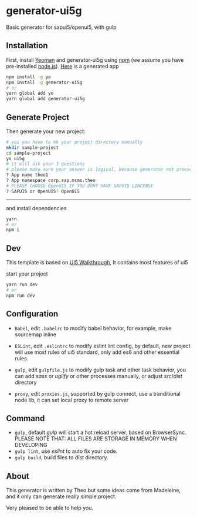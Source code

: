 # generator-ui5g 

Basic generator for sapui5/openui5, with gulp

## Installation

First, install [Yeoman](http://yeoman.io) and generator-ui5g using [npm](https://www.npmjs.com/) (we assume you have pre-installed [node.js](https://nodejs.org/)). [Here](https://github.com/Soontao/ui5g-generate-proj) is a generated app

```bash
npm install -g yo
npm install -g generator-ui5g
# or
yarn global add yo
yarn global add generator-ui5g
```

## Generate Project

Then generate your new project:

```bash
# yes you have to mk your project directory manually
mkdir sample-project
cd sample-project
yo ui5g
# it will ask your 3 questions
# please make sure your answer is logical, because generator not process empty or wrong input error
? App name theo1
? App namespace corp.sap.msms.theo
# PLEASE CHOOSE OpenUI5 IF YOU DONT HAVE SAPUI5 LINCENSE
? SAPUI5 or OpenUI5? OpenUI5
```

****

and install dependencies

```bash
yarn
# or
npm i
```

## Dev

This template is based on [UI5 Walkthrough](https://sapui5.hana.ondemand.com/test-resources/sap/m/demokit/tutorial/walkthrough/37/webapp/test/mockServer.html?sap-ui-theme=sap_belize), It contains most features of ui5

start your project

```bash
yarn run dev
# or
npm run dev
```

## Configuration

* ```Babel```, edit ```.babelrc``` to modify babel behavior, for example, make sourcemap inline

* ```ESLint```, edit ```.eslintrc``` to modify eslint lint config, by default, new project will use most rules of ui5 standard, only add es6 and other essential rules.

* ```gulp```, edit ```gulpfile.js``` to modify gulp task and other task behavior, you can add *sass* or *uglify* or other processes manually, or adjust *src*/*dist* directory

* ```proxy```, edit ```proxies.js```, supported by gulp connect, use a tranditional node lib, it can set local proxy to remote server

## Command

* ```gulp```, default *gulp* will start a hot reload server, based on BrowserSync. PLEASE NOTE THAT: ALL FILES ARE STORAGE IN MEMORY WHEN DEVELOPING
* ```gulp lint```, use *eslint* to auto fix your code.
* ```gulp build```, build files to *dist* directory.

## About

This generator is written by Theo but some ideas come from Madeleine, and it only can generate really simple project.

Very pleased to be able to help you.